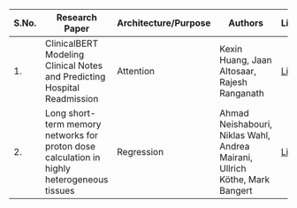 | S.No. | Research Paper | Architecture/Purpose | Authors | Link |
| ---- | ---- | ---- | ---- | ---- |
|1.|ClinicalBERT Modeling Clinical Notes and Predicting Hospital Readmission|Attention|Kexin Huang, Jaan Altosaar, Rajesh Ranganath|[Link](https://github.com/kwanit1142/Research-Papers-Reading-Directory/blob/main/Natural%20Language%20Processing/ClinicalBERT%20Modeling%20Clinical%20Notes%20and%20Predicting%20Hospital%20Readmission.pdf)|
|2.|Long short-term memory networks for proton dose calculation in highly heterogeneous tissues|Regression|Ahmad Neishabouri, Niklas Wahl, Andrea Mairani, Ullrich Köthe, Mark Bangert|[Link](https://github.com/kwanit1142/Research-Papers-Reading-Directory/blob/main/Natural%20Language%20Processing/Long%20short-term%20memory%20networks%20for%20proton%20dose%20calculation%20in%20highly%20heterogeneous%20tissues.pdf)|
